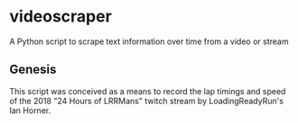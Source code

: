 # videoscraper
A Python script to scrape text information over time from a video or stream

## Genesis
This script was conceived as a means to record the lap timings and speed
of the 2018 "24 Hours of LRRMans" twitch stream by LoadingReadyRun's
Ian Horner.
